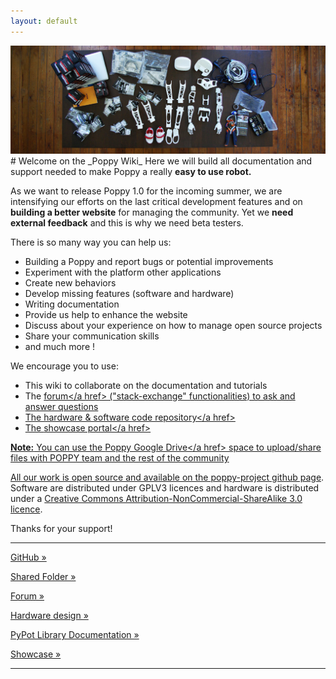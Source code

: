 ```yaml
---
layout: default
---
```

<img src="media/poppy_components-1100x3801.jpg" width="950">
# Welcome on the _Poppy Wiki_
Here we will build all documentation and support needed to make Poppy a really <b>easy to use robot.</b> 

As we want to release Poppy 1.0 for the incoming summer, we are intensifying our efforts on the last critical development features and on <b>building a better website</b> for managing the community. Yet we <b>need external feedback</b> and this is why we need beta testers.

There is so many way you can help us:

- Building a Poppy and report bugs or potential improvements
- Experiment with the platform other applications
- Create new behaviors
- Develop missing features (software and hardware)
- Writing documentation
- Provide us help to enhance the website
- Discuss about your experience on how to manage open source projects
- Share your communication skills
- and much more !

We encourage you to use:

- This wiki to collaborate on the documentation and tutorials
- The <a href="https://forum.poppy-project.org/">forum</a href> ("stack-exchange" functionalities) to ask and answer questions
- The hardware & software <a href="https://github.com/poppy-project/">code repository</a href>
- The <a href="http://poppy-project.org">showcase portal</a href>

**Note:** You can use the <a href="https://drive.google.com/folderview?id=0B_q9MlqcWxlNeHlHcjdXdmhIRXc&usp=sharing">Poppy Google Drive</a href> space to upload/share files with POPPY team and the rest of the community</p>

All our work is open source and available on the [poppy-project github page](https://www.github.com/poppy-project/). Software are distributed under GPLV3 licences and hardware is distributed under a [Creative Commons Attribution-NonCommercial-ShareAlike 3.0 licence](http://creativecommons.org/licenses/by-nc-sa/3.0/). 

Thanks for your support!

<hr />

<div class="row">
  <div class="col-md-4">
    <p><a href="https://github.com/poppy-project/" class="btn btn-primary btn-lg btn-block" role="button"><i class="fa fa-github fa-fw"></i> GitHub &raquo;</a></p>
  </div>
  <div class="col-md-4">
    <p><a href="https://drive.google.com/folderview?id=0B_q9MlqcWxlNeHlHcjdXdmhIRXc&usp=sharing" class="btn btn-lg btn-block" role="button"> <i class="fa fa-folder-open fa-fw"></i>Shared Folder &raquo;</a></p>
  </div>
  <div class="col-md-4">
    <p><a href="https://poppy-project-forum.bordeaux.inria.fr/" class="btn btn-danger btn-lg btn-block" role="button" ><i class="fa fa-users fa-fw"></i> Forum &raquo;</a></p>
  </div>
</div>

<div class="row">
  <div class="col-md-4">
    <p><a href="https://github.com/poppy-project/poppy-hardware-beta" class="btn btn-primary btn-lg btn-block" role="button"><i class="fa fa-github fa-fw"></i> Hardware design &raquo;</a></p>
  </div>
  <div class="col-md-4">
    <p><a href="http://wiki.poppy-project.org/documentation/pypot-library/" class="btn btn-lg btn-block" role="button"> <i class="fa fa-folder-open fa-fw"></i>PyPot Library Documentation &raquo;</a></p>
  </div>
  <div class="col-md-4">
    <p><a href="http://poppy-project.org" class="btn btn-danger btn-lg btn-block" role="button"><i class="fa fa-users fa-fw"></i> Showcase &raquo;</a></p>
  </div>
</div>

<hr />

